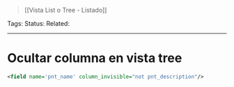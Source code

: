 > [[Vista List o Tree - Listado]]

Tags: 
Status: 
Related: 

___

# Ocultar columna en vista tree

```xml
<field name='pnt_name' column_invisible="not pnt_description"/>
```